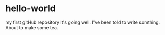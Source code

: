 # hello-world
my first gitHub repository
It's going well. I've been told to write somthing.
About to make some tea.
